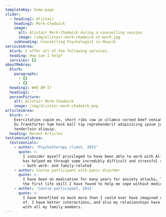 ```yaml
---
templateKey: home-page
slider:
  - heading1: Alistair
    heading2: Mork-Chadwick
    image:
      alt: Alistair Mork-Chadwick during a counselling session
      image: /img/alistair-mork-chadwick-at-work.jpg
    subheading: Counselling Psychologist in Howick
servicesArea:
  blurb: I offer all of the following services.
  heading: How Can I help?
  services: []
aboutMeArea:
  blurb:
    paragraphs:
      - {}
      - {}
  heading1: WHO AM I?
  heading2: ' '
  personPicture:
    alt: Alistair Mork-Chadwick
    image: /img/alistair-mork-chadwick.png
articlesArea:
  blurb: >-
    Exercitation cupim ex, short ribs cow in ullamco corned beef veniam kevin.
    Eu frankfurter ham hock ball tip reprehenderit adipisicing ipsum jerky
    tenderloin aliquip.
  heading: Recent Articles
testimonialsArea:
  testimonials:
    - author: 'Psychotherapy client, 2015'
      quote: >-
        I consider myself privileged to have been able to work with Alistair. He
        has helped me through some incredibly difficult and stressful situations
        – both work- and family-related
    - author: Course participant with panic disorder
      quote: >-
        I have been on medication for many years for anxiety attacks… This is
        the first life skill I have found to help me cope without medication.
    - author: 'Course participant, 2015'
      quote: >-
        I have benefited so much more than I could ever have imagined or dreamt
        of. I have better interactions… and also my relationships have improved
        with all my family members.
---
```


